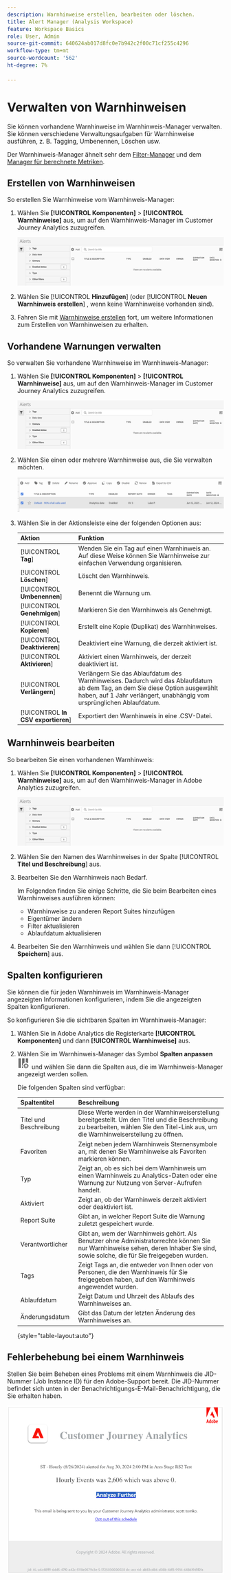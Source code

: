 ```yaml
---
description: Warnhinweise erstellen, bearbeiten oder löschen.
title: Alert Manager (Analysis Workspace)
feature: Workspace Basics
role: User, Admin
source-git-commit: 640624ab017d8fc0e7b942c2f00c71cf255c4296
workflow-type: tm+mt
source-wordcount: '562'
ht-degree: 7%

---
```


# Verwalten von Warnhinweisen

Sie können vorhandene Warnhinweise im Warnhinweis-Manager verwalten. Sie können verschiedene Verwaltungsaufgaben für Warnhinweise ausführen, z. B. Tagging, Umbenennen, Löschen usw.

Der Warnhinweis-Manager ähnelt sehr dem [Filter-Manager](/help/components/filters/manage-filters.md) und dem [Manager für berechnete Metriken](/help/components/calc-metrics/cm-workflow/cm-manager.md).

## Erstellen von Warnhinweisen

So erstellen Sie Warnhinweise vom Warnhinweis-Manager:

1. Wählen Sie **[!UICONTROL Komponenten]** > **[!UICONTROL Warnhinweise]** aus, um auf den Warnhinweis-Manager im Customer Journey Analytics zuzugreifen.

   ![](assets/alert-manager.png)

1. Wählen Sie [!UICONTROL **Hinzufügen**] (oder [!UICONTROL **Neuen Warnhinweis erstellen**] , wenn keine Warnhinweise vorhanden sind).

1. Fahren Sie mit [Warnhinweise erstellen](/help/components/c-intelligent-alerts/alert-builder.md) fort, um weitere Informationen zum Erstellen von Warnhinweisen zu erhalten.

## Vorhandene Warnungen verwalten

So verwalten Sie vorhandene Warnhinweise im Warnhinweis-Manager:

1. Wählen Sie **[!UICONTROL Komponenten]** > **[!UICONTROL Warnhinweise]** aus, um auf den Warnhinweis-Manager im Customer Journey Analytics zuzugreifen.

   ![](assets/alert-manager.png)

1. Wählen Sie einen oder mehrere Warnhinweise aus, die Sie verwalten möchten.

   ![](assets/alert-manager-tasks.png)

1. Wählen Sie in der Aktionsleiste eine der folgenden Optionen aus:

   | Aktion | Funktion |
   |---------|----------|
   | [!UICONTROL **Tag**] | Wenden Sie ein Tag auf einen Warnhinweis an. Auf diese Weise können Sie Warnhinweise zur einfachen Verwendung organisieren. |
   | [!UICONTROL **Löschen**] | Löscht den Warnhinweis. |
   | [!UICONTROL **Umbenennen**] | Benennt die Warnung um. |
   | [!UICONTROL **Genehmigen**] | Markieren Sie den Warnhinweis als Genehmigt. |
   | [!UICONTROL **Kopieren**] | Erstellt eine Kopie (Duplikat) des Warnhinweises. |
   | [!UICONTROL **Deaktivieren**] | Deaktiviert eine Warnung, die derzeit aktiviert ist. |
   | [!UICONTROL **Aktivieren**] | Aktiviert einen Warnhinweis, der derzeit deaktiviert ist. |
   | [!UICONTROL **Verlängern**] | Verlängern Sie das Ablaufdatum des Warnhinweises. Dadurch wird das Ablaufdatum ab dem Tag, an dem Sie diese Option ausgewählt haben, auf 1 Jahr verlängert, unabhängig vom ursprünglichen Ablaufdatum. |
   | [!UICONTROL **In CSV exportieren**] | Exportiert den Warnhinweis in eine .CSV-Datei. |

## Warnhinweis bearbeiten

So bearbeiten Sie einen vorhandenen Warnhinweis:

1. Wählen Sie **[!UICONTROL Komponenten]** > **[!UICONTROL Warnhinweise]** aus, um auf den Warnhinweis-Manager in Adobe Analytics zuzugreifen.

   ![](assets/alert-manager.png)

1. Wählen Sie den Namen des Warnhinweises in der Spalte [!UICONTROL **Titel und Beschreibung**] aus.

1. Bearbeiten Sie den Warnhinweis nach Bedarf.

   Im Folgenden finden Sie einige Schritte, die Sie beim Bearbeiten eines Warnhinweises ausführen können:

   * Warnhinweise zu anderen Report Suites hinzufügen
   * Eigentümer ändern
   * Filter aktualisieren
   * Ablaufdatum aktualisieren

1. Bearbeiten Sie den Warnhinweis und wählen Sie dann [!UICONTROL **Speichern**] aus.

## Spalten konfigurieren

Sie können die für jeden Warnhinweis im Warnhinweis-Manager angezeigten Informationen konfigurieren, indem Sie die angezeigten Spalten konfigurieren.

So konfigurieren Sie die sichtbaren Spalten im Warnhinweis-Manager:

1. Wählen Sie in Adobe Analytics die Registerkarte **[!UICONTROL Komponenten]** und dann **[!UICONTROL Warnhinweise]** aus.

1. Wählen Sie im Warnhinweis-Manager das Symbol **Spalten anpassen** ![Spaltensymbol anpassen](assets/customize-columns-icon.png) und wählen Sie dann die Spalten aus, die im Warnhinweis-Manager angezeigt werden sollen.

   Die folgenden Spalten sind verfügbar:

   | Spaltentitel | Beschreibung |
   |---|---|
   | Titel und Beschreibung | Diese Werte werden in der Warnhinweiserstellung bereitgestellt. Um den Titel und die Beschreibung zu bearbeiten, wählen Sie den Titel-Link aus, um die Warnhinweiserstellung zu öffnen. |
   | Favoriten | Zeigt neben jedem Warnhinweis Sternensymbole an, mit denen Sie Warnhinweise als Favoriten markieren können. <!-- For more information, see [Mark calculated metrics as favorites](/help/components/c-calcmetrics/c-workflow/cm-workflow/cm-favorite.md). --> |
   | Typ | Zeigt an, ob es sich bei dem Warnhinweis um einen Warnhinweis zu Analytics-Daten oder eine Warnung zur Nutzung von Server-Aufrufen handelt. |
   | Aktiviert | Zeigt an, ob der Warnhinweis derzeit aktiviert oder deaktiviert ist. |
   | Report Suite | Gibt an, in welcher Report Suite die Warnung zuletzt gespeichert wurde. |
   | Verantwortlicher | Gibt an, wem der Warnhinweis gehört. Als Benutzer ohne Administratorrechte können Sie nur Warnhinweise sehen, deren Inhaber Sie sind, sowie solche, die für Sie freigegeben wurden. |
   | Tags | Zeigt Tags an, die entweder von Ihnen oder von Personen, die den Warnhinweis für Sie freigegeben haben, auf den Warnhinweis angewendet wurden. |
   | Ablaufdatum | Zeigt Datum und Uhrzeit des Ablaufs des Warnhinweises an. |
   | Änderungsdatum | Gibt das Datum der letzten Änderung des Warnhinweises an. |

   {style="table-layout:auto"}

   <!-- When "Last used" column is added, add this information as the description: Shows the date when the alert was last used. <p>This information can help you determine whether a component is valuable to users in your organization, where it is used, and if it needs to be deleted or modified.</p><p>Consider the following when viewing this column:</p><ul><li>This information does not include usage from the API, Report Builder, or Data Warehouse.</li><li>For some components, this column might not contain data if the component was last used prior to September 2023.</li></ul> -->

## Fehlerbehebung bei einem Warnhinweis

Stellen Sie beim Beheben eines Problems mit einem Warnhinweis die JID-Nummer (Job Instance ID) für den Adobe-Support bereit. Die JID-Nummer befindet sich unten in der Benachrichtigungs-E-Mail-Benachrichtigung, die Sie erhalten haben.

![Warnhinweis-E-Mail](assets/alerts-email.PNG)
